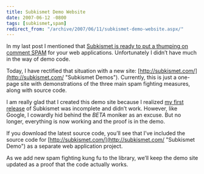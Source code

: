 ```yaml
---
title: Subkismet Demo Website
date: 2007-06-12 -0800
tags: [subkismet,spam]
redirect_from: "/archive/2007/06/11/subkismet-demo-website.aspx/"
---
```


In my last post I mentioned that [Subkismet is ready to put a thumping
on comment
SPAM](https://haacked.com/archive/2007/06/12/introducing-subkismet-the-cure-for-comment-spam.aspx "Subkismet - The Cure For Comment Spam")
for your web applications. Unfortunately I didn’t have much in the way
of demo code.

Today, I have rectified that situation with a new site:
[http://subkismet.com/](http://subkismet.com/ "Subkismet Demos").
Currently, this is just a one-page site with demonstrations of the three
main spam fighting measures, along with source code.

I am really glad that I created this demo site because I realized [my
first
release](http://www.codeplex.com/subkismet/Release/ProjectReleases.aspx?ReleaseId=4897 "First Release")
of Subkismet was incomplete and didn’t work. However, like Google, I
cowardly hid behind the *BETA* moniker as an excuse. But no longer,
everything is now working and the proof is in the demo.

If you download the latest source code, you’ll see that I’ve included
the source code for
[http://subkismet.com/](http://subkismet.com/ "Subkismet Demo") as a
separate web application project.

As we add new spam fighting kung fu to the library, we’ll keep the demo
site updated as a proof that the code actually works.

